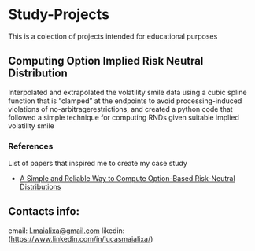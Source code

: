 # Study-Projects
This is a colection of projects intended for educational purposes

## Computing Option Implied Risk Neutral Distribution

Interpolated and extrapolated the volatility smile data using a cubic spline function that is “clamped” at the endpoints to avoid processing-induced violations of no-arbitragerestrictions, and created a python code that followed a simple technique for computing RNDs given suitable implied volatility smile

### References

List of papers that inspired me to create my case study 
- [A Simple and Reliable Way to Compute Option-Based Risk-Neutral Distributions](https://www.newyorkfed.org/medialibrary/media/research/staff_reports/sr677.pdf)


## Contacts info:
email: l.maialixa@gmail.com
likedin: (https://www.linkedin.com/in/lucasmaialixa/)




